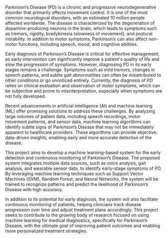 Parkinson’s Disease (PD) is a chronic and progressive neurodegenerative disorder that primarily affects movement control. It is one of the most common neurological disorders, with an estimated 10 million people affected worldwide. The disease is characterized by the degeneration of dopamine-producing neurons in the brain, which leads to symptoms such as tremors, rigidity, bradykinesia (slowness of movement), and postural instability. In addition to motor symptoms, Parkinson’s can also affect non-motor functions, including speech, mood, and cognitive abilities.

Early diagnosis of Parkinson’s Disease is critical for effective management, as early intervention can significantly improve a patient's quality of life and slow the progression of symptoms. However, diagnosing PD in its early stages remains a challenge. Symptoms such as mild tremors, changes in speech patterns, and subtle gait abnormalities can often be misattributed to other conditions or go unnoticed entirely. Currently, the diagnosis of PD relies on clinical evaluation and observation of motor symptoms, which can be subjective and prone to misinterpretation, especially when symptoms are not fully developed.

Recent advancements in artificial intelligence (AI) and machine learning (ML) offer promising solutions to address these challenges. By analyzing large volumes of patient data, including speech recordings, motor movement patterns, and sensor data, machine learning algorithms can identify subtle signs of Parkinson’s Disease that may not be immediately apparent to healthcare providers. These algorithms can provide objective, data-driven insights, enabling early and more accurate detection of the disease.

This project aims to develop a machine learning-based system for the early detection and continuous monitoring of Parkinson’s Disease. The proposed system integrates multiple data sources, such as voice analysis, gait analysis, and wearable sensor data, to identify early-stage symptoms of PD. By leveraging machine learning techniques such as Support Vector Machines (SVM), Random Forest, and Neural Networks, the system will be trained to recognize patterns and predict the likelihood of Parkinson’s Disease with high accuracy.

In addition to its potential for early diagnosis, the system will also facilitate continuous monitoring of patients, helping clinicians track disease progression over time and adjust treatment plans accordingly. This project seeks to contribute to the growing body of research focused on using machine learning for medical diagnostics, specifically for Parkinson’s Disease, with the ultimate goal of improving patient outcomes and enabling more personalized treatment strategies.
